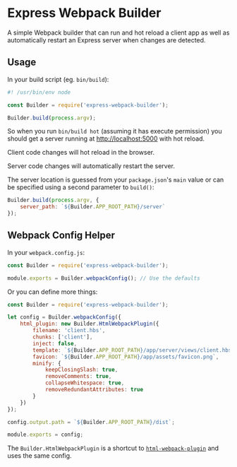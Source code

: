# Express Webpack Builder

A simple Webpack builder that can run and hot reload a client app as well as automatically
restart an Express server when changes are detected.


## Usage

In your build script (eg. `bin/build`):

```javascript
#! /usr/bin/env node

const Builder = require('express-webpack-builder');

Builder.build(process.argv);
```

So when you run `bin/build hot` (assuming it has execute permission) 
you should get a server running at 
[http://localhost:5000](http://localhost:5000) with hot reload.

Client code changes will hot reload in the browser.

Server code changes will automatically restart the server.

The server location is guessed from your `package.json`'s `main` value or can be specified using a second parameter
to `build()`:

```javascript
Builder.build(process.argv, { 
    server_path: `${Builder.APP_ROOT_PATH}/server` 
});
```


## Webpack Config Helper

In your `webpack.config.js`:

```javascript
const Builder = require('express-webpack-builder');

module.exports = Builder.webpackConfig(); // Use the defaults
```

Or you can define more things:

```javascript
const Builder = require('express-webpack-builder');

let config = Builder.webpackConfig({
    html_plugin: new Builder.HtmlWebpackPlugin({
        filename: 'client.hbs',
        chunks: ['client'],
        inject: false,
        template: `${Builder.APP_ROOT_PATH}/app/server/views/client.hbs`,
        favicon: `${Builder.APP_ROOT_PATH}/app/assets/favicon.png`,
        minify: {
            keepClosingSlash: true,
            removeComments: true,
            collapseWhitespace: true,
            removeRedundantAttributes: true
        }
    })
});

config.output.path = `${Builder.APP_ROOT_PATH}/dist`;

module.exports = config;
```

The `Builder.HtmlWebpackPlugin` is a shortcut to [`html-webpack-plugin`](https://www.npmjs.com/package/html-webpack-plugin) and uses the same config.
